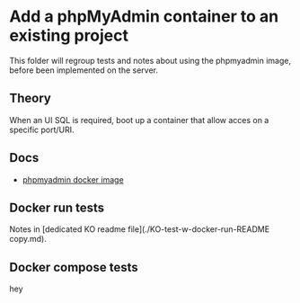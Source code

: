 # Add a phpMyAdmin container to an existing project

This folder will regroup tests and notes about using the phpmyadmin image, before been implemented on the server.

## Theory

When an UI SQL is required, boot up a container that allow acces on a specific port/URI.

## Docs

- [phpmyadmin docker image](https://hub.docker.com/_/phpmyadmin)

## Docker run tests

Notes in [dedicated KO readme file](./KO-test-w-docker-run-README copy.md).

## Docker compose tests

hey

